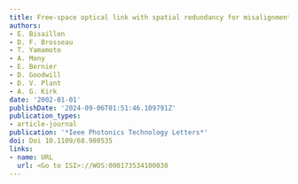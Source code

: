 ```yaml
---
title: Free-space optical link with spatial redundancy for misalignment tolerance
authors:
- E. Bisaillon
- D. F. Brosseau
- T. Yamamoto
- A. Mony
- E. Bernier
- D. Goodwill
- D. V. Plant
- A. G. Kirk
date: '2002-01-01'
publishDate: '2024-09-06T01:51:46.109791Z'
publication_types:
- article-journal
publication: '*Ieee Photonics Technology Letters*'
doi: Doi 10.1109/68.980535
links:
- name: URL
  url: <Go to ISI>://WOS:000173534100038
---
```

